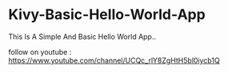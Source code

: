 # Kivy-Basic-Hello-World-App
This Is A Simple And Basic Hello World App..

follow on youtube : https://www.youtube.com/channel/UCQc_rlY8ZgHtH5bl0iycb1Q
